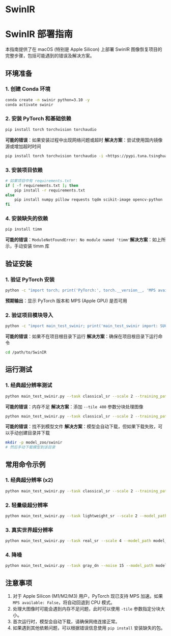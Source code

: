 # SwinIR

# SwinIR 部署指南

本指南提供了在 macOS (特别是 Apple Silicon) 上部署 SwinIR 图像恢复项目的完整步骤，包括可能遇到的错误及解决方案。

## 环境准备

### 1. 创建 Conda 环境

```bash
conda create -n swinir python=3.10 -y
conda activate swinir

```

### 2. 安装 PyTorch 和基础依赖

```bash
pip install torch torchvision torchaudio

```

**可能的错误**：如果安装过程中出现网络问题或超时
**解决方案**：尝试使用国内镜像源或增加超时时间

```bash
pip install torch torchvision torchaudio -i <https://pypi.tuna.tsinghua.edu.cn/simple> --timeout 300

```

### 3. 安装项目依赖

```bash
# 如果项目中有 requirements.txt
if [ -f requirements.txt ]; then
    pip install -r requirements.txt
else
    pip install numpy pillow requests tqdm scikit-image opencv-python
fi

```

### 4. 安装缺失的依赖

```bash
pip install timm

```

**可能的错误**：`ModuleNotFoundError: No module named 'timm'`**解决方案**：如上所示，手动安装 timm 库

## 验证安装

### 1. 验证 PyTorch 安装

```bash
python -c "import torch; print('PyTorch:', torch.__version__, 'MPS available:', torch.backends.mps.is_available())"

```

**预期输出**：显示 PyTorch 版本和 MPS (Apple GPU) 是否可用

### 2. 验证项目模块导入

```bash
python -c "import main_test_swinir; print('main_test_swinir import: SUCCESS')"

```

**可能的错误**：如果不在项目根目录下运行
**解决方案**：确保在项目根目录下运行命令

```bash
cd /path/to/SwinIR

```

## 运行测试

### 1. 经典超分辨率测试

```bash
python main_test_swinir.py --task classical_sr --scale 2 --training_patch_size 48 --model_path model_zoo/swinir/001_classicalSR_DIV2K_s48w8_SwinIR-M_x2.pth --folder_lq testsets/Set5/LR_bicubic/X2 --folder_gt testsets/Set5/HR

```

**可能的错误**：内存不足
**解决方案**：添加 `--tile 400` 参数分块处理图像

```bash
python main_test_swinir.py --task classical_sr --scale 2 --training_patch_size 48 --model_path model_zoo/swinir/001_classicalSR_DIV2K_s48w8_SwinIR-M_x2.pth --folder_lq testsets/Set5/LR_bicubic/X2 --folder_gt testsets/Set5/HR --tile 400

```

**可能的错误**：找不到模型文件
**解决方案**：模型会自动下载，但如果下载失败，可以手动创建目录并下载

```bash
mkdir -p model_zoo/swinir
# 然后手动下载模型到该目录

```

## 常用命令示例

### 1. 经典超分辨率 (x2)

```bash
python main_test_swinir.py --task classical_sr --scale 2 --training_patch_size 48 --model_path model_zoo/swinir/001_classicalSR_DIV2K_s48w8_SwinIR-M_x2.pth --folder_lq testsets/Set5/LR_bicubic/X2 --folder_gt testsets/Set5/HR

```

### 2. 轻量级超分辨率

```bash
python main_test_swinir.py --task lightweight_sr --scale 2 --model_path model_zoo/swinir/002_lightweightSR_DIV2K_s64w8_SwinIR-S_x2.pth --folder_lq testsets/Set5/LR_bicubic/X2 --folder_gt testsets/Set5/HR

```

### 3. 真实世界超分辨率

```bash
python main_test_swinir.py --task real_sr --scale 4 --model_path model_zoo/swinir/003_realSR_BSRGAN_DFO_s64w8_SwinIR-M_x4_GAN.pth --folder_lq testsets/RealSRSet+5images --tile

```

### 4. 降噪

```bash
python main_test_swinir.py --task gray_dn --noise 15 --model_path model_zoo/swinir/004_grayDN_DFWB_s128w8_SwinIR-M_noise15.pth --folder_gt testsets/Set12

```

## 注意事项

1. 对于 Apple Silicon (M1/M2/M3) 用户，PyTorch 现已支持 MPS 加速。如果 `MPS available: False`，将自动回退到 CPU 模式。
2. 处理大图像时可能会遇到内存不足问题，此时可以使用 `-tile` 参数指定分块大小。
3. 首次运行时，模型会自动下载，请确保网络连接正常。
4. 如果遇到其他依赖问题，可以根据错误信息使用 `pip install` 安装缺失的包。